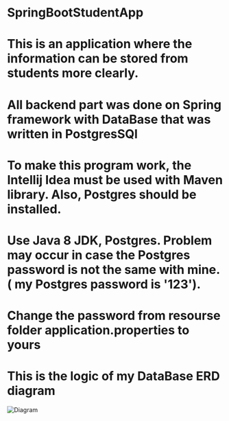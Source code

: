 # SpringBootStudentApp


# This is an application where the information can be stored from students more clearly. 
# All backend part was done on Spring framework with DataBase that was written in PostgresSQl
# To make this program work, the Intellij Idea must be used with Maven library. Also, Postgres should be installed.
# Use Java 8 JDK, Postgres. Problem may occur in case the Postgres password is not the same with mine. ( my Postgres password is '123'). 
# Change the password from resourse folder application.properties to yours
# This is the logic of my DataBase ERD diagram
![Diagram](https://user-images.githubusercontent.com/73649961/162695070-02a1df42-16ec-4f93-81b0-7c10933589e5.png)
